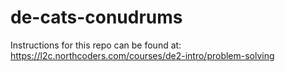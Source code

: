# de-cats-conudrums

Instructions for this repo can be found at: https://l2c.northcoders.com/courses/de2-intro/problem-solving
